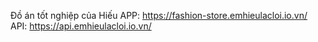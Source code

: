 Đồ án tốt nghiệp của Hiếu
APP: https://fashion-store.emhieulacloi.io.vn/
API: https://api.emhieulacloi.io.vn/
